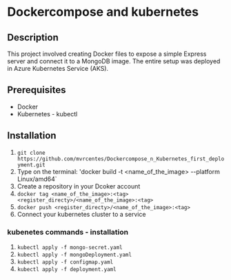 # Dockercompose and kubernetes 

## Description 

This project involved creating Docker files to expose a simple Express server and connect it to a MongoDB image. The entire setup was deployed in Azure Kubernetes Service (AKS).

## Prerequisites 

* Docker
* Kubernetes - kubectl

## Installation

1. `git clone https://github.com/mvrcentes/Dockercompose_n_Kubernetes_first_deployment.git`
2. Type on the terminal: 'docker build -t <name_of_the_image> --platform Linux/amd64` 
3. Create a repository in your Dcoker account
4. `docker tag <name_of_the_image>:<tag> <register_directy>/<name_of_the_image>:<tag>`
5. `docker push <register_directy>/<name_of_the_image>:<tag>`
6. Connect your kubernetes cluster to a service

### kubenetes commands - installation

1. `kubectl apply -f mongo-secret.yaml`
2. `kubectl apply -f mongoDeployment.yaml`
3. `kubectl apply -f configmap.yaml`
4. `kubectl apply -f deployment.yaml`

